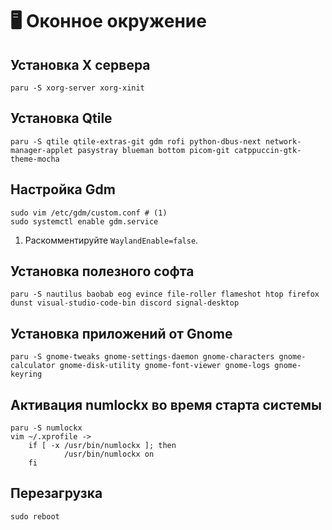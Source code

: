 # 🖥 Оконное окружение

## Установка X сервера

```
paru -S xorg-server xorg-xinit
```

## Установка Qtile

```
paru -S qtile qtile-extras-git gdm rofi python-dbus-next network-manager-applet pasystray blueman bottom picom-git catppuccin-gtk-theme-mocha
```

## Настройка Gdm

```
sudo vim /etc/gdm/custom.conf # (1)
sudo systemctl enable gdm.service
```

1. Раскомментируйте `WaylandEnable=false`.

## Установка полезного софта

```
paru -S nautilus baobab eog evince file-roller flameshot htop firefox dunst visual-studio-code-bin discord signal-desktop  
```

## Установка приложений от Gnome

```
paru -S gnome-tweaks gnome-settings-daemon gnome-characters gnome-calculator gnome-disk-utility gnome-font-viewer gnome-logs gnome-keyring
```

## Активация numlockx во время старта системы

```
paru -S numlockx
vim ~/.xprofile ->
    if [ -x /usr/bin/numlockx ]; then
            /usr/bin/numlockx on
    fi
```

## Перезагрузка

```
sudo reboot
```

##
